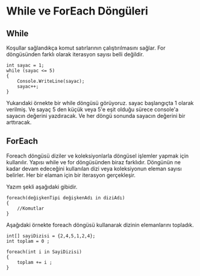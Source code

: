 # While ve ForEach Döngüleri
## While
Koşullar sağlandıkça komut satırlarının çalıştırılmasını sağlar. For döngüsünden farklı olarak iterasyon sayısı belli değildir.
```
int sayac = 1;
while (sayac <= 5)
{
    Console.WriteLine(sayac);
    sayac++;
}
```
Yukarıdaki örnekte bir while döngüsü görüyoruz. sayac başlangıçta 1 olarak verilmiş. Ve sayaç 5 den küçük veya 5'e eşit olduğu sürece console'a sayacın değerini yazdıracak. Ve her döngü sonunda sayacın değerini bir arttıracak.

## ForEach
Foreach döngüsü diziler ve koleksiyonlarla döngüsel işlemler yapmak için kullanılır. Yapısı while ve for döngüsünden biraz farklıdır. Döngünün ne kadar devam edeceğini kullanılan dizi veya koleksiyonun eleman sayısı belirler. Her bir elaman için bir iterasyon gerçekleşir.

Yazım şekli aşağıdaki gibidir.

```
foreach(değişkenTipi değişkenAdı in diziAdı)
{
    //Komutlar
}
```

Aşağıdaki örnekte foreach döngüsü kullanarak dizinin elemanlarını topladık.
```
int[] sayiDizisi = {2,4,5,1,2,4};
int toplam = 0 ;

foreach(int i in SayiDizisi)
{
    toplam += i ;
}
```
